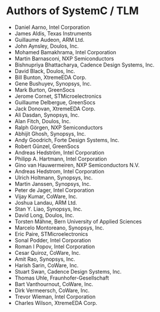 Authors of SystemC / TLM
========================

 *  Daniel Aarno,                Intel Corporation
 *  James Aldis,                 Texas Instruments
 *  Guillaume Audeon,            ARM Ltd.
 *  John Aynsley,                Doulos, Inc.
 *  Mohamed Bamakhrama,          Intel Corporation
 *  Martin Barnasconi,           NXP Semiconductors
 *  Bishnupriya Bhattacharya,    Cadence Design Systems, Inc.
 *  David Black,                 Doulos, Inc.
 *  Bill Bunton,                 XtremeEDA Corp.
 *  Gene Bushuyev,               Synopsys, Inc.
 *  Mark Burton,                 GreenSocs
 *  Jerome Cornet,               STMicroelectronics
 *  Guillaume Delbergue,         GreenSocs
 *  Jack Donovan,                XtremeEDA Corp.
 *  Ali Dasdan,                  Synopsys, Inc.
 *  Alan Fitch,                  Doulos, Inc.
 *  Ralph Görgen,                NXP Semiconductors
 *  Abhijit Ghosh,               Synopsys, Inc.
 *  Andy Goodrich,               Forte Design Systems, Inc.
 *  Robert Günzel,               GreenSocs
 *  Andreas Hedström,            Intel Corporation
 *  Philipp A. Hartmann,         Intel Corporation
 *  Gino van Hauwermeiren,       NXP Semiconductors N.V.
 *  Andreas Hedstrom,            Intel Corporation
 *  Ulrich Holtmann,             Synopsys, Inc.
 *  Martin Janssen,              Synopsys, Inc.
 *  Peter de Jager,              Intel Corporation
 *  Vijay Kumar,                 CoWare, Inc.
 *  Joshua Landau,               ARM Ltd.
 *  Stan Y. Liao,                Synopsys, Inc.
 *  David Long,                  Doulos, Inc.
 *  Torsten Mähne,               Bern University of Applied Sciences
 *  Marcelo Montoreano,          Synopsys, Inc.
 *  Eric Paire,                  STMicroelectronics
 *  Sonal Podder,                Intel Corporation
 *  Roman I Popov,               Intel Corporation
 *  Cesar Quiroz,                CoWare, Inc.
 *  Amit Rao,                    Synopsys, Inc.
 *  Harish Sarin,                CoWare, Inc.
 *  Stuart Swan,                 Cadence Design Systems, Inc.
 *  Thomas Uhle,                 Fraunhofer-Gesellschaft
 *  Bart Vanthournout,           CoWare, Inc.
 *  Dirk Vermeersch,             CoWare, Inc.
 *  Trevor Wieman,               Intel Corporation
 *  Charles Wilson,              XtremeEDA Corp.
